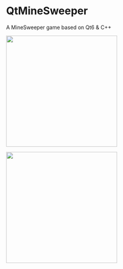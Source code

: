# QtMineSweeper

A MineSweeper game based on Qt6 & C++

<img src="https://github.com/TinyRain0728/QtMineSweeper/assets/131603687/6be92b73-d31d-4da2-9d26-97e394a65009" height="300px"></br>

<img src="https://github.com/TinyRain0728/QtMineSweeper/assets/131603687/971822dd-dc58-4565-9f42-4f9655179256" height="300px"></br>
